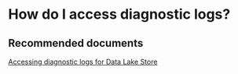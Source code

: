 <properties
	pageTitle="How do I access diagnostic logs?"
	description="How do I access diagnostic logs?"
	service="Microsoft.DataLakeStore"
	resource="accounts"
	authors="wmeng-msft"
	displayOrder="5"
	selfHelpType="resource"
	supportTopicIds=""
	resourceTags=""
	productPesIds=""
	cloudEnvironments="public"
	articleId="2ff6abba-7988-4970-b89a-b8db98a20ca2"
	ownershipId="StorageMediaEdge_DataLakeStorageGen2"
/>

# How do I access diagnostic logs?

## **Recommended documents**
[Accessing diagnostic logs for Data Lake Store](https://azure.microsoft.com/documentation/articles/data-lake-store-diagnostic-logs/)
